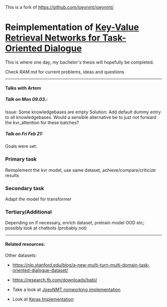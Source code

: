 This is a fork of https://github.com/joeynmt/joeynmt/

# Reimplementation of [Key-Value Retrieval Networks for Task-Oriented Dialogue](https://arxiv.org/pdf/1705.05414.pdf)
This is where one day, my bachelor's thesis will hopefully be completed.

Check *RAM.md* for current problems, ideas and questions

---

#### Talks with Artem

##### Talk on Mon 09.03.:

Issue: Some knowledgebases are empty
Solution: Add default dummy entry to all knowledgebases.
Would a sensible alternative be to just not forward the kvr_attention for these batches?

##### Talk on Fri Feb 21:

Goals were set:

### Primary task
 Reimplement the kvr model, use same dataset, achieve/compare/criticize results
### Secondary task
 Adapt the model for transformer
### Tertiary/Additional
 Depending on if necessary, enrich dataset, pretrain model OOD etc; possibly look at chatbots (probably not) 


---

#### Related resources:

Other datasets:

* https://nlp.stanford.edu/blog/a-new-multi-turn-multi-domain-task-oriented-dialogue-dataset/
* https://research.fb.com/downloads/babi/ 


* Take a look at [JoeyNMT nonworking implementation](https://gitlab.cl.uni-heidelberg.de/zoll/swp-joeynmt/)
* Look at [Keras Implementation](https://github.com/sunnysai12345/KVMemnn)
